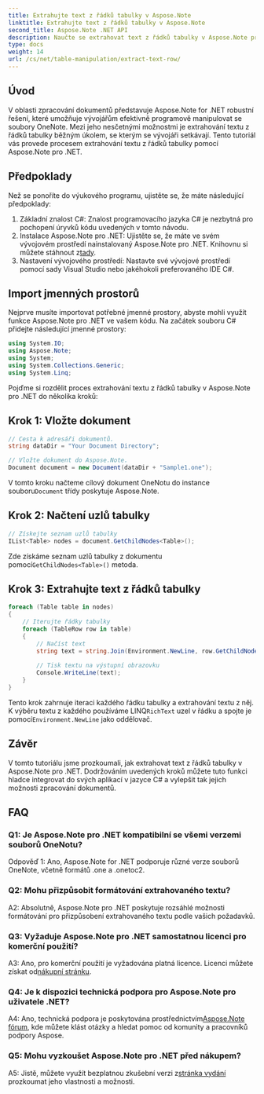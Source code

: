 ```yaml
---
title: Extrahujte text z řádků tabulky v Aspose.Note
linktitle: Extrahujte text z řádků tabulky v Aspose.Note
second_title: Aspose.Note .NET API
description: Naučte se extrahovat text z řádků tabulky v Aspose.Note pro .NET pomocí tohoto komplexního kurzu.
type: docs
weight: 14
url: /cs/net/table-manipulation/extract-text-row/
---
```

## Úvod

V oblasti zpracování dokumentů představuje Aspose.Note for .NET robustní řešení, které umožňuje vývojářům efektivně programově manipulovat se soubory OneNote. Mezi jeho nesčetnými možnostmi je extrahování textu z řádků tabulky běžným úkolem, se kterým se vývojáři setkávají. Tento tutoriál vás provede procesem extrahování textu z řádků tabulky pomocí Aspose.Note pro .NET.

## Předpoklady

Než se ponoříte do výukového programu, ujistěte se, že máte následující předpoklady:

1. Základní znalost C#: Znalost programovacího jazyka C# je nezbytná pro pochopení úryvků kódu uvedených v tomto návodu.
2.  Instalace Aspose.Note pro .NET: Ujistěte se, že máte ve svém vývojovém prostředí nainstalovaný Aspose.Note pro .NET. Knihovnu si můžete stáhnout z[tady](https://releases.aspose.com/note/net/).
3. Nastavení vývojového prostředí: Nastavte své vývojové prostředí pomocí sady Visual Studio nebo jakéhokoli preferovaného IDE C#.

## Import jmenných prostorů

Nejprve musíte importovat potřebné jmenné prostory, abyste mohli využít funkce Aspose.Note pro .NET ve vašem kódu. Na začátek souboru C# přidejte následující jmenné prostory:

```csharp
using System.IO;
using Aspose.Note;
using System;
using System.Collections.Generic;
using System.Linq;
```

Pojďme si rozdělit proces extrahování textu z řádků tabulky v Aspose.Note pro .NET do několika kroků:

## Krok 1: Vložte dokument

```csharp
// Cesta k adresáři dokumentů.
string dataDir = "Your Document Directory";

// Vložte dokument do Aspose.Note.
Document document = new Document(dataDir + "Sample1.one");
```

 V tomto kroku načteme cílový dokument OneNotu do instance souboru`Document` třídy poskytuje Aspose.Note.

## Krok 2: Načtení uzlů tabulky

```csharp
// Získejte seznam uzlů tabulky
IList<Table> nodes = document.GetChildNodes<Table>();
```

 Zde získáme seznam uzlů tabulky z dokumentu pomocí`GetChildNodes<Table>()` metoda.

## Krok 3: Extrahujte text z řádků tabulky

```csharp
foreach (Table table in nodes)
{
	// Iterujte řádky tabulky
	foreach (TableRow row in table)
	{
		// Načíst text
		string text = string.Join(Environment.NewLine, row.GetChildNodes<RichText>().Select(e => e.Text)) + Environment.NewLine;
   
		// Tisk textu na výstupní obrazovku
		Console.WriteLine(text);
	}
}
```

 Tento krok zahrnuje iteraci každého řádku tabulky a extrahování textu z něj. K výběru textu z každého používáme LINQ`RichText` uzel v řádku a spojte je pomocí`Environment.NewLine` jako oddělovač.

## Závěr

V tomto tutoriálu jsme prozkoumali, jak extrahovat text z řádků tabulky v Aspose.Note pro .NET. Dodržováním uvedených kroků můžete tuto funkci hladce integrovat do svých aplikací v jazyce C# a vylepšit tak jejich možnosti zpracování dokumentů.

## FAQ

### Q1: Je Aspose.Note pro .NET kompatibilní se všemi verzemi souborů OneNotu?

Odpověď 1: Ano, Aspose.Note for .NET podporuje různé verze souborů OneNote, včetně formátů .one a .onetoc2.

### Q2: Mohu přizpůsobit formátování extrahovaného textu?

A2: Absolutně, Aspose.Note pro .NET poskytuje rozsáhlé možnosti formátování pro přizpůsobení extrahovaného textu podle vašich požadavků.

### Q3: Vyžaduje Aspose.Note pro .NET samostatnou licenci pro komerční použití?

 A3: Ano, pro komerční použití je vyžadována platná licence. Licenci můžete získat od[nákupní stránku](https://purchase.aspose.com/buy).

### Q4: Je k dispozici technická podpora pro Aspose.Note pro uživatele .NET?

 A4: Ano, technická podpora je poskytována prostřednictvím[Aspose.Note fórum](https://forum.aspose.com/c/note/28), kde můžete klást otázky a hledat pomoc od komunity a pracovníků podpory Aspose.

### Q5: Mohu vyzkoušet Aspose.Note pro .NET před nákupem?

 A5: Jistě, můžete využít bezplatnou zkušební verzi z[stránka vydání](https://releases.aspose.com/) prozkoumat jeho vlastnosti a možnosti.